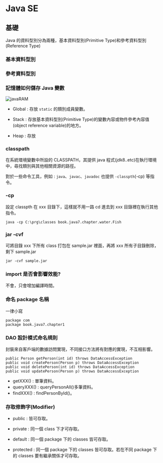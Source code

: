 # Java SE

## 基礎

Java 的資料型別分為兩種，基本資料型別(Primitive Type)和參考資料型別(Reference Type)

### 基本資料型別

### 參考資料型別

### 記憶體如何儲存 Java 變數

![javaRAM](https://github.com/dacelo971130/learing/assets/83411220/eca51057-e48f-484e-8a80-5ad0610396b7)

* Global : 存放 `static` 的類別成員變數。

* Stack : 存放基本資料型別(Primitive Type)的變數內容或物件參考內容值(object reference variable)的地方。

* Heap : 存放

### classpath

在系統環境變數中所設的 CLASSPATH，其提供 java 程式(jdk8..etc)在執行環境中，尋找類別與其他相關資源的路徑。

對於一些命令工具，例如 : `java`、`javac`、`javadoc` 也提供 `-classpth`(-cp) 等指令。

### -cp

設定 classpth 在 xxx 目錄下，這樣就不用一路 cd 進去到 xxx 目錄裡在執行其他指令。

```
java -cp C:\prg\classes book.java7.chapter.water.Fish
```

### jar -cvf

可將目錄 xxx 下所有 class 打包在 sample.jar 裡面，再將 xxx 所有子目錄刪除，剩下 sample.jar

```
jar -cvf sample.jar
```

### import 是否會影響效能?

不會，只會增加編譯時間。

### 命名 package 名稱

一律小寫

```
package com
package book.java7.chapter1
```

### DAO 設計模式命名規則

封裝來自客戶端的數據訪問實現，不同接口方法將有對應的實現，不互相影響。

```
public Person getPerson(int id) throws DataAccessException
public void createPerson(Person p) throws DataAccessException
public void deletePerson(int id) throws DataAccessException
public void updatePerson(Person p) throws DataAccessException
```

* getXXX() : 單筆資料。
* queryXXX() : queryPersonAll()多筆資料。
* findXXX() : findPersonById()。

### 存取修飾字(Modifier)

* public : 皆可存取。

* private : 同一個 class 下才可存取。

* default : 同一個 package 下的 classes 皆可存取。

* protected : 同一個 package 下的 classes 皆可存取。若在不同 package 下的 classes 要有繼承關係才可存取。

